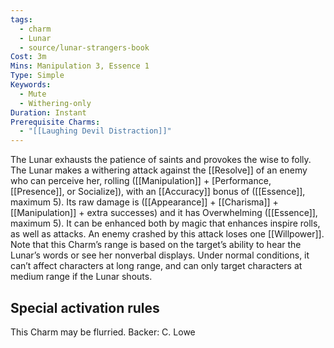 ```yaml
---
tags:
  - charm
  - Lunar
  - source/lunar-strangers-book
Cost: 3m
Mins: Manipulation 3, Essence 1
Type: Simple
Keywords:
  - Mute
  - Withering-only
Duration: Instant
Prerequisite Charms:
  - "[[Laughing Devil Distraction]]"
---
```

The Lunar exhausts the patience of saints and provokes the wise to folly.
The Lunar makes a withering attack against the [[Resolve]] of an enemy who can perceive her, rolling ([[Manipulation]] + [Performance, [[Presence]], or Socialize]), with an [[Accuracy]] bonus of ([[Essence]], maximum 5). Its raw damage is ([[Appearance]] + [[Charisma]] + [[Manipulation]] + extra successes) and it has Overwhelming ([[Essence]], maximum 5). It can be enhanced both by magic that enhances inspire rolls, as well as attacks. An enemy crashed by this attack loses one [[Willpower]].
Note that this Charm’s range is based on the target’s ability to hear the Lunar’s words or see her nonverbal displays. Under normal conditions, it can’t affect characters at long range, and can only target characters at medium range if the Lunar shouts.


## Special activation rules

This Charm may be flurried.
Backer: C. Lowe